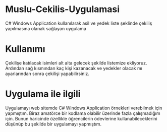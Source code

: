 # Muslu-Cekilis-Uygulamasi
C# Windows Application kullanılarak asil ve yedek liste şeklinde çekiliş yapılmasına olanak sağlayan uygulama

# Kullanımı
Çekilişe katılacak isimleri alt alta gelecek şekilde listemize ekliyoruz. Ardından sağ kısmından kaç kişi kazanacak ve yedekler olacak mı ayarlarından sonra çekilişi yapabilirsiniz.

# Uygulama ile ilgili
Uygulamayı web sitemde C# Windows Application örnekleri verebilmek için yapmıştım. Biraz amatörce bir kodlama olabilir üzerinde fazla çalışmadığım için. Bunun haricinde özellikle öğrencilerin ödevlerine kullanabileceklerini düşünüp bu şekilde bir uygulamayı yapmıştım.
